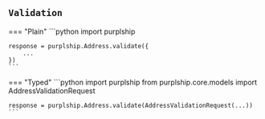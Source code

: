 ## `Validation`

=== "Plain"
    ```python
    import purplship
    
    response = purplship.Address.validate({
        ...
    })
    ```

=== "Typed"
    ```python
    import purplship
    from purplship.core.models import AddressValidationRequest
    
    response = purplship.Address.validate(AddressValidationRequest(...))
    ```
